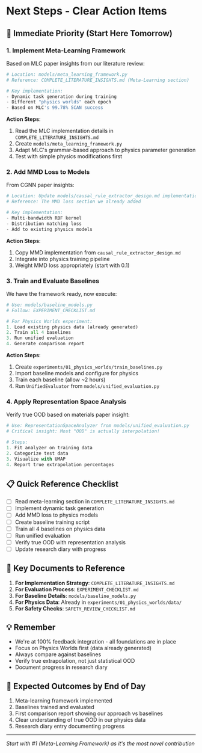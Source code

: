 # Next Steps - Clear Action Items

## 🎯 Immediate Priority (Start Here Tomorrow)

### 1. Implement Meta-Learning Framework
Based on MLC paper insights from our literature review:

```python
# Location: models/meta_learning_framework.py
# Reference: COMPLETE_LITERATURE_INSIGHTS.md (Meta-Learning section)

# Key implementation:
- Dynamic task generation during training
- Different "physics worlds" each epoch
- Based on MLC's 99.78% SCAN success
```

**Action Steps**:
1. Read the MLC implementation details in `COMPLETE_LITERATURE_INSIGHTS.md`
2. Create `models/meta_learning_framework.py`
3. Adapt MLC's grammar-based approach to physics parameter generation
4. Test with simple physics modifications first

### 2. Add MMD Loss to Models
From CGNN paper insights:

```python
# Location: Update models/causal_rule_extractor_design.md implementation
# Reference: The MMD loss section we already added

# Key implementation:
- Multi-bandwidth RBF kernel
- Distribution matching loss
- Add to existing physics models
```

**Action Steps**:
1. Copy MMD implementation from `causal_rule_extractor_design.md`
2. Integrate into physics training pipeline
3. Weight MMD loss appropriately (start with 0.1)

### 3. Train and Evaluate Baselines
We have the framework ready, now execute:

```python
# Use: models/baseline_models.py
# Follow: EXPERIMENT_CHECKLIST.md

# For Physics Worlds experiment:
1. Load existing physics data (already generated)
2. Train all 4 baselines
3. Run unified evaluation
4. Generate comparison report
```

**Action Steps**:
1. Create `experiments/01_physics_worlds/train_baselines.py`
2. Import baseline models and configure for physics
3. Train each baseline (allow ~2 hours)
4. Run `UnifiedEvaluator` from `models/unified_evaluation.py`

### 4. Apply Representation Space Analysis
Verify true OOD based on materials paper insight:

```python
# Use: RepresentationSpaceAnalyzer from models/unified_evaluation.py
# Critical insight: Most "OOD" is actually interpolation!

# Steps:
1. Fit analyzer on training data
2. Categorize test data
3. Visualize with UMAP
4. Report true extrapolation percentages
```

## 📋 Quick Reference Checklist

- [ ] Read meta-learning section in `COMPLETE_LITERATURE_INSIGHTS.md`
- [ ] Implement dynamic task generation
- [ ] Add MMD loss to physics models
- [ ] Create baseline training script
- [ ] Train all 4 baselines on physics data
- [ ] Run unified evaluation
- [ ] Verify true OOD with representation analysis
- [ ] Update research diary with progress

## 🔗 Key Documents to Reference

1. **For Implementation Strategy**: `COMPLETE_LITERATURE_INSIGHTS.md`
2. **For Evaluation Process**: `EXPERIMENT_CHECKLIST.md`
3. **For Baseline Details**: `models/baseline_models.py`
4. **For Physics Data**: Already in `experiments/01_physics_worlds/data/`
5. **For Safety Checks**: `SAFETY_REVIEW_CHECKLIST.md`

## 💡 Remember

- We're at 100% feedback integration - all foundations are in place
- Focus on Physics Worlds first (data already generated)
- Always compare against baselines
- Verify true extrapolation, not just statistical OOD
- Document progress in research diary

## 🚀 Expected Outcomes by End of Day

1. Meta-learning framework implemented
2. Baselines trained and evaluated
3. First comparison report showing our approach vs baselines
4. Clear understanding of true OOD in our physics data
5. Research diary entry documenting progress

---

*Start with #1 (Meta-Learning Framework) as it's the most novel contribution*